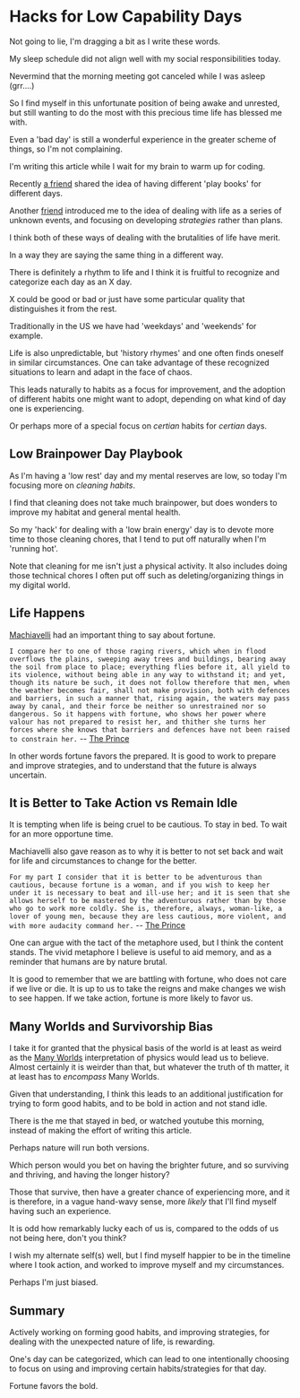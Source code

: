 # Hacks for Low Capability Days

Not going to lie, I'm dragging a bit as I write these words.

My sleep schedule did not align well with my social responsibilities today.

Nevermind that the morning meeting got canceled while I was asleep (grr....)

So I find myself in this unfortunate position of being awake and unrested, but still wanting to do the most with this precious time life has blessed me with.

Even a 'bad day' is still a wonderful experience in the greater scheme of things, so I'm not complaining.

I'm writing this article while I wait for my brain to warm up for coding.

Recently [a friend](https://www.linkedin.com/in/emwakeman/) shared the idea of having different 'play books' for different days.

Another [friend](https://www.linkedin.com/in/abrahamfrench/) introduced me to the idea of dealing with life as a series of unknown events, and focusing on developing _strategies_ rather than plans.

I think both of these ways of dealing with the brutalities of life have merit.

In a way they are saying the same thing in a different way.

There is definitely a rhythm to life and I think it is fruitful to recognize and categorize each day as an X day.

X could be good or bad or just have some particular quality that distinguishes it from the rest.

Traditionally in the US we have had 'weekdays' and 'weekends' for example.

Life is also unpredictable, but 'history rhymes' and one often finds oneself in similar circumstances. One can take advantage of these recognized situations to learn and adapt in the face of chaos.

This leads naturally to habits as a focus for improvement, and the adoption of different habits one might want to adopt, depending on what kind of day one is experiencing.

Or perhaps more of a special focus on _certian_ habits for _certian_ days.

## Low Brainpower Day Playbook

As I'm having a 'low rest' day and my mental reserves are low, so today I'm focusing more on _cleaning habits_.

I find that cleaning does not take much brainpower, but does wonders to improve my habitat and general mental health.

So my 'hack' for dealing with a 'low brain energy' day is to devote more time to those cleaning chores, that I tend to put off naturally when I'm 'running hot'.

Note that cleaning for me isn't just a physical activity. It also includes doing those technical chores I often put off such as deleting/organizing things in my digital world.

## Life Happens

[Machiavelli](https://en.wikipedia.org/wiki/Niccol%C3%B2_Machiavelli) had an important thing to say about fortune.

```I compare her to one of those raging rivers, which when in flood overflows the plains, sweeping away trees and buildings, bearing away the soil from place to place; everything flies before it, all yield to its violence, without being able in any way to withstand it; and yet, though its nature be such, it does not follow therefore that men, when the weather becomes fair, shall not make provision, both with defences and barriers, in such a manner that, rising again, the waters may pass away by canal, and their force be neither so unrestrained nor so dangerous. So it happens with fortune, who shows her power where valour has not prepared to resist her, and thither she turns her forces where she knows that barriers and defences have not been raised to constrain her.``` -- [The Prince](https://www.gutenberg.org/files/1232/1232-h/1232-h.htm#:~:text=I%20compare%20her,to%20constrain%20her.)

In other words fortune favors the prepared. It is good to work to prepare and improve strategies, and to understand that the future is always uncertain.

## It is Better to Take Action vs Remain Idle

It is tempting when life is being cruel to be cautious. To stay in bed. To wait for an more opportune time.

Machiavelli also gave reason as to why it is better to not set back and wait for life and circumstances to change for the better.

```For my part I consider that it is better to be adventurous than cautious, because fortune is a woman, and if you wish to keep her under it is necessary to beat and ill-use her; and it is seen that she allows herself to be mastered by the adventurous rather than by those who go to work more coldly. She is, therefore, always, woman-like, a lover of young men, because they are less cautious, more violent, and with more audacity command her.``` -- [The Prince](https://www.gutenberg.org/files/1232/1232-h/1232-h.htm#:~:text=For%20my%20part,audacity%20command%20her.)

One can argue with the tact of the metaphore used, but I think the content stands. The vivid metaphore I believe is useful to aid memory, and as a reminder that humans are by nature brutal.

It is good to remember that we are battling with fortune, who does not care if we live or die. It is up to us to take the reigns and make changes we wish to see happen. If we take action, fortune is more likely to favor us.

## Many Worlds and Survivorship Bias

I take it for granted that the physical basis of the world is at least as weird as the [Many Worlds](https://en.wikipedia.org/wiki/Many-worlds_interpretation) interpretation of physics would lead us to believe. Almost certainly it is weirder than that, but whatever the truth of th matter, it at least has to _encompass_ Many Worlds.

Given that understanding, I think this leads to an additional justification for trying to form good habits, and to be bold in action and not stand idle.

There is the me that stayed in bed, or watched youtube this morning, instead of making the effort of writing this article.

Perhaps nature will run both versions.

Which person would you bet on having the brighter future, and so surviving and thriving, and having the longer history?

Those that survive, then have a greater chance of experiencing more, and it is therefore, in a vague hand-wavy sense, more _likely_ that I'll find myself having such an experience.

It is odd how remarkably lucky each of us is, compared to the odds of us not being here, don't you think?

I wish my alternate self(s) well, but I find myself happier to be in the timeline where I took action, and worked to improve myself and my circumstances.

Perhaps I'm just biased.

## Summary

Actively working on forming good habits, and improving strategies, for dealing with the unexpected nature of life, is rewarding.

One's day can be categorized, which can lead to one intentionally choosing to focus on using and improving certain habits/strategies for that day.

Fortune favors the bold.

